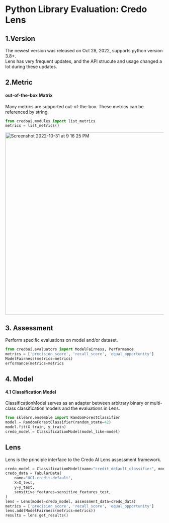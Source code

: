 # Python Library Evaluation: Credo Lens

## 1.Version
The newest version was released on Oct 28, 2022, supports python version 3.8+.   <br>
Lens has very frequent updates, and the API strucute and usage changed a lot during these updates. 


## 2.Metric
#### out-of-the-box Matrix
Many metrics are supported out-of-the-box. These metrics can be referenced by string.
```python
from credoai.modules import list_metrics
metrics = list_metrics()
```
<img width="579" alt="Screenshot 2022-10-31 at 9 16 25 PM" src="https://user-images.githubusercontent.com/75053989/199137698-e67fe9ec-4c99-432d-84ae-f09dca114817.png">

## 3. Assessment
Perform specific evaluations on model and/or dataset.
```python
from credoai.evaluators import ModelFairness, Performance
metrics = ['precision_score', 'recall_score', 'equal_opportunity']
ModelFairness(metrics=metrics)
erformance(metrics=metrics
```

## 4. Model
#### 4.1 Classification Model
ClassificationModel serves as an adapter between arbitrary binary or multi-class classification models and the evaluations in Lens.
```python
from sklearn.ensemble import RandomForestClassifier
model = RandomForestClassifier(random_state=42)
model.fit(X_train, y_train)
credo_model = ClassificationModel(model_like=model)
```

## Lens
Lens is the principle interface to the Credo AI Lens assessment framework.
```python
credo_model = ClassificationModel(name="credit_default_classifier", model_like=model)
credo_data = TabularData(
    name="UCI-credit-default",
    X=X_test,
    y=y_test,
    sensitive_features=sensitive_features_test,
)
lens = Lens(model=credo_model, assessment_data=credo_data)
metrics = ['precision_score', 'recall_score', 'equal_opportunity']
lens.add(ModelFairness(metrics=metrics))
results = lens.get_results()
```


